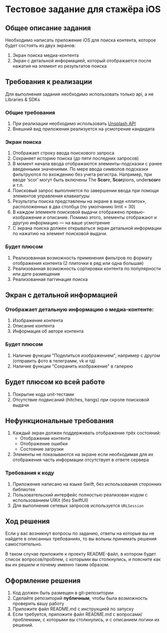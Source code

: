 # Тестовое задание для стажёра iOS
## Общее описание задания
Необходимо написать приложение iOS для поиска контента, которое будет состоять из двух экранов:
1. Экран поиска медиа-контента
2. Экран с детальной информацией, который отображается после нажатия на элемент из результатов поиска
   
## Требования к реализации
Для выполнения задания необходимо использовать только api, а не Libraries & SDKs

### Общие требования
1. При реализации необходимо использовать [Unsplash API](https://unsplash.com/documentation)
2. Внешний вид приложения реализуется на усмотрение кандидата
   
### Экран поиска
1. Отображает строку ввода поискового запроса
2. Сохраняет историю поиска (до пяти последних запросов)
3. В момент начала ввода отображаются элементы-подсказки с ранее введенными значениями. По мере ввода символов подсказки фильтруются по вхождению без учета регистра. Например, при вводе ‘scor’ могут быть включены The **Scor**e, **Scor**pions, under**scor**e и т.п.
4. Поисковый запрос выполняется по завершении ввода при помощи элементов управления клавиатуры
5. Результаты поиска представлены на экране в виде «плиток», расположенных в два столбца (по умолчанию limit = 30)
6. В каждом элементе поисковой выдачи отображено превью-изображение и описание.  Помимо этого, элементы отображают и другую информацию — на ваше усмотрение
7. С экрана поиска должен открываться экран детальной информации по нажатию на элемент поисковой выдачи.
   
### Будет плюсом
1. Реализованная возможность применения фильтров по формату отображения контента (2 плиточки в ряд или одна большая)
2. Реализованная возможность сортировки контента по популярности или дате размещения
3. Реализованная паггинация поиска
   
## Экран с детальной информацией

### Отображает детальную информацию о медиа-контенте:
1. Изображение контента
2. Описание контента
3. Информация об авторе контента
   
### Будет плюсом
1. Наличие функции "Поделиться изображением", например с другом (отправить фото в телеграмм, vk и тд)
2. Наличие функции "Сохранить изображение" в галерею
   
## Будет плюсом ко всей работе
1. Покрытие кода unit-тестами
2. Отсутствие подвисаний (hitches, hangs) при скроле поисковой выдачи
   
## Нефункциональные требования
1. Каждый экран должен поддерживать отображение трёх состояний:
	- Отображение контента
	- Отображение ошибки
	- Состояние загрузки
2. Элементы не показываются на экране если необходимая для их отображения часть информации отсутствует в ответе сервера
   
### Требования к коду
1. Приложение написано на языке Swift, без использования сторонних библиотек
2. Пользовательский интерфейс полностью реализован кодом с использованием UIKit (без SwiftUI)
3. Для выполнения сетевых запросов используется `URLSession`
   
## Ход решения
Если у вас возникнут вопросы по заданию, ответы на которые вы не найдете в описанных требованиях, то вы вольны принимать решения самостоятельно. 

В таком случае приложите к проекту README-файл, в котором будет список вопросов/проблем, с которыми вы столкнулись, и поясните как вы их решили и почему именно таким образом.

## Оформление решения
1. Код должен быть размещен в git-репозитории
2. Сделайте репозиторий **публичным**, чтобы была возможность проверить вашу работу
3. Приложите файл README.md с инструкцией по запуску
4. Если требуется, приложите файл README.md с вопросами/проблемами, с которыми вы столкнулись, и с описанием логики их решений.
